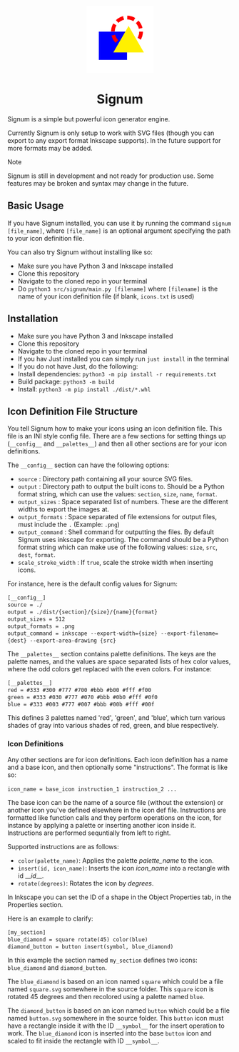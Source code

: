 <div align="center">
    <img src="logo.svg" width="150">
    <h1> Signum </h1>
</div>

Signum is a simple but powerful icon generator engine.

Currently Signum is only setup to work with SVG files (though you can export to any export format Inkscape supports).
In the future support for more formats may be added.

> [!NOTE]
> Signum is still in development and not ready for production use. Some features may be broken and syntax may change in the future.

## Basic Usage

If you have Signum installed, you can use it by running the command `signum [file_name]`,
where `[file_name]` is an optional argument specifying the path to your icon definition file.

You can also try Signum without installing like so:

 - Make sure you have Python 3 and Inkscape installed
 - Clone this repository
 - Navigate to the cloned repo in your terminal
 - Do `python3 src/signum/main.py [filename]` where `[filename]` is the name of your icon definition file (if blank, `icons.txt` is used)

## Installation

 - Make sure you have Python 3 and Inkscape installed
 - Clone this repository
 - Navigate to the cloned repo in your terminal
 - If you hav Just installed you can simply run `just install` in the terminal
 - If you do not have Just, do the following:
  - Install dependencies: `python3 -m pip install -r requirements.txt`
  - Build package: `python3 -m build`
  - Install: `python3 -m pip install ./dist/*.whl`

## Icon Definition File Structure

You tell Signum how to make your icons using an icon definition file.
This file is an INI style config file.
There are a few sections for setting things up (`__config__` and `__palettes__`) and then all other sections are for your icon definitions.

The `__config__` section can have the following options:

- `source` : Directory path containing all your source SVG files.
- `output` : Directory path to output the built icons to. Should be a Python format string, which can use the values: `section`, `size`, `name`, `format`.
- `output_sizes` : Space separated list of numbers. These are the different widths to export the images at.
- `output_formats` : Space separated of file extensions for output files, must include the `.` (Example: `.png`)
- `output_command` : Shell command for outputting the files. By default Signum uses inkscape for exporting. The command should be a Python format string which can make use of the following values: `size`, `src`, `dest`, `format`.
- `scale_stroke_width` : If `true`, scale the stroke width when inserting icons.

For instance, here is the default config values for Signum:

```
[__config__]
source = ./
output = ./dist/{section}/{size}/{name}{format}
output_sizes = 512
output_formats = .png
output_command = inkscape --export-width={size} --export-filename={dest} --export-area-drawing {src}
```

The `__palettes__` section contains palette definitions.
The keys are the palette names, and the values are space separated lists of hex color values, where the odd colors get replaced with the even colors.
For instance:

```
[__palettes__]
red = #333 #300 #777 #700 #bbb #b00 #fff #f00
green = #333 #030 #777 #070 #bbb #0b0 #fff #0f0
blue = #333 #003 #777 #007 #bbb #00b #fff #00f
```

This defines 3 palettes named 'red', 'green', and 'blue', which turn various shades of gray into various shades of red, green, and blue respectively.

### Icon Definitions

Any other sections are for icon definitions. Each icon definition has a name and a base icon, and then optionally some "instructions".
The format is like so:

`icon_name = base_icon instruction_1 instruction_2 ...`

The base icon can be the name of a source file (without the extension) or another icon you've defined elsewhere in the icon def file.
Instructions are formatted like function calls and they perform operations on the icon, for instance by applying a palette or inserting another icon inside it.
Instructions are performed sequntially from left to right.

Supported instructions are as follows:

- `color(palette_name)`: Applies the palette *palette_name* to the icon.
- `insert(id, icon_name)`: Inserts the icon *icon_name* into a rectangle with id \_\_*id*\_\_.
- `rotate(degrees)`: Rotates the icon by *degrees*.

In Inkscape you can set the ID of a shape in the Object Properties tab, in the Properties section.

Here is an example to clarify:

```
[my_section]
blue_diamond = square rotate(45) color(blue)
diamond_button = button insert(symbol, blue_diamond)
```

In this example the section named `my_section` defines two icons: `blue_diamond` and `diamond_button`.

The `blue_diamond` is based on an icon named `square` which could be a file named `square.svg` somewhere in the source folder.
This `square` icon is rotated 45 degrees and then recolored using a palette named `blue`.

The `diamond_button` is based on an icon named `button` which could be a file named `button.svg` somewhere in the source folder.
This `button` icon must have a rectangle inside it with the ID `__symbol__` for the insert operation to work.
The `blue_diamond` icon is inserted into the base `button` icon and scaled to fit inside the rectangle with ID `__symbol__`.
